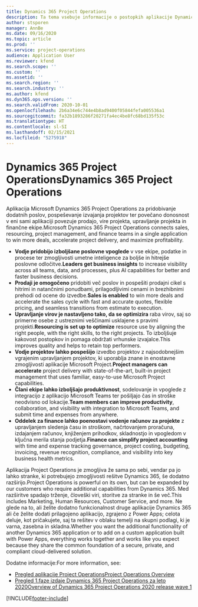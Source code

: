 ```yaml
---
title: Dynamics 365 Project Operations
description: Ta tema vsebuje informacije o postopkih aplikacije Dynamics 365 Project.
author: stsporen
manager: AnnBe
ms.date: 09/16/2020
ms.topic: article
ms.prod: ''
ms.service: project-operations
audience: Application User
ms.reviewer: kfend
ms.search.scope: ''
ms.custom: ''
ms.assetid: ''
ms.search.region: ''
ms.search.industry: ''
ms.author: kfend
ms.dyn365.ops.version: ''
ms.search.validFrom: 2020-10-01
ms.openlocfilehash: 2b6a34e6c744e4b8ad9400f05844fefa005536a1
ms.sourcegitcommit: fa32b1893286f20271fa4ec4be8fc68bd135f53c
ms.translationtype: HT
ms.contentlocale: sl-SI
ms.lasthandoff: 02/15/2021
ms.locfileid: "5275918"
---
```

# <a name="dynamics-365-project-operations"></a><span data-ttu-id="18e06-103">Dynamics 365 Project Operations</span><span class="sxs-lookup"><span data-stu-id="18e06-103">Dynamics 365 Project Operations</span></span>

<span data-ttu-id="18e06-104">Aplikacija Microsoft Dynamics 365 Project Operations za pridobivanje dodatnih poslov, pospeševanje izvajanja projektov ter povečano donosnost v eni sami aplikaciji povezuje prodajo, vire projekta, upravljanje projekta in finančne ekipe.</span><span class="sxs-lookup"><span data-stu-id="18e06-104">Microsoft Dynamics 365 Project Operations connects sales, resourcing, project management, and finance teams in a single application to win more deals, accelerate project delivery, and maximize profitability.</span></span>

-   <span data-ttu-id="18e06-105">**Vodje pridobijo izboljšane poslovne vpoglede** v vse ekipe, podatke in procese ter zmogljivosti umetne inteligence za boljše in hitrejše poslovne odločitve.</span><span class="sxs-lookup"><span data-stu-id="18e06-105">**Leaders get business insights** to increase visibility across all teams, data, and processes, plus AI capabilities for better and faster business decisions.</span></span>
-   <span data-ttu-id="18e06-106">**Prodaji je omogočeno** pridobiti več poslov in pospešiti prodajni cikel s hitrimi in natančnimi ponudbami, prilagodljivimi cenami in brezhibnimi prehodi od ocene do izvedbe.</span><span class="sxs-lookup"><span data-stu-id="18e06-106">**Sales is enabled** to win more deals and accelerate the sales cycle with fast and accurate quotes, flexible pricing, and seamless transitions from estimate to execution.</span></span>
-   <span data-ttu-id="18e06-107">**Upravljanje virov je nastavljeno tako, da se optimizira** raba virov, saj so primerne osebe z ustreznimi veščinami usklajene s pravimi projekti.</span><span class="sxs-lookup"><span data-stu-id="18e06-107">**Resourcing is set up to optimize** resource use by aligning the right people, with the right skills, to the right projects.</span></span> <span data-ttu-id="18e06-108">To izboljšuje kakovost postopkov in pomaga obdržati vrhunske izvajalce.</span><span class="sxs-lookup"><span data-stu-id="18e06-108">This improves quality and helps to retain top performers.</span></span>
-   <span data-ttu-id="18e06-109">**Vodje projektov lahko pospešijo** izvedbo projektov z najsodobnejšim vgrajenim upravljanjem projektov, ki uporablja znane in enostavne zmogljivosti aplikacije Microsoft Project.</span><span class="sxs-lookup"><span data-stu-id="18e06-109">**Project managers can accelerate** project delivery with state-of-the-art, built-in project management that uses familiar, easy-to-use Microsoft Project capabilities.</span></span>
-   <span data-ttu-id="18e06-110">**Člani ekipe lahko izboljšajo produktivnost**, sodelovanje in vpoglede z integracijo z aplikacijo Microsoft Teams ter pošiljajo čas in stroške neodvisno od lokacije.</span><span class="sxs-lookup"><span data-stu-id="18e06-110">**Team members can improve productivity**, collaboration, and visibility with integration to Microsoft Teams, and submit time and expenses from anywhere.</span></span>
-   <span data-ttu-id="18e06-111">**Oddelek za finance lahko poenostavi vodenje računov za projekte** z upravljanjem sledenja času in stroškom, načrtovanjem proračuna, izdajanjem računov, knjiženjem prihodkov, skladnostjo in vpogledom v ključna merila stanja podjetja.</span><span class="sxs-lookup"><span data-stu-id="18e06-111">**Finance can simplify project accounting** with time and expense tracking governance, project costing, budgeting, invoicing, revenue recognition, compliance, and visibility into key business health metrics.</span></span>

<span data-ttu-id="18e06-112">Aplikacija Project Operations je zmogljiva že sama po sebi, vendar pa jo lahko stranke, ki potrebujejo zmogljivosti rešitve Dynamics 365, še dodatno razširijo.</span><span class="sxs-lookup"><span data-stu-id="18e06-112">Project Operations is powerful on its own, but can be expanded by our customers who require additional capabilities from Dynamics 365.</span></span> <span data-ttu-id="18e06-113">Med razširitve spadajo trženje, človeški viri, storitve za stranke in še več.</span><span class="sxs-lookup"><span data-stu-id="18e06-113">This includes Marketing, Human Resources, Customer Service, and more.</span></span> <span data-ttu-id="18e06-114">Ne glede na to, ali želite dodatno funkcionalnost druge aplikacije Dynamics 365 ali če želite dodati prilagojeno aplikacijo, zgrajeno z Power Apps; celota deluje, kot pričakujete, saj ta rešitev v oblaku temelji na skupni podlagi, ki je varna, zasebna in skladna.</span><span class="sxs-lookup"><span data-stu-id="18e06-114">Whether you want the additional functionality of another Dynamics 365 application or to add on a custom application built with Power Apps, everything works together and works like you expect because they share the common foundation of a secure, private, and compliant cloud-delivered solution.</span></span>

<span data-ttu-id="18e06-115">Dodatne informacije:</span><span class="sxs-lookup"><span data-stu-id="18e06-115">For more information, see:</span></span>

- [<span data-ttu-id="18e06-116">Pregled aplikacije Project Operations</span><span class="sxs-lookup"><span data-stu-id="18e06-116">Project Operations Overview</span></span>](https://dynamics.microsoft.com/en-us/project-operations/overview/)
- [<span data-ttu-id="18e06-117">Pregled 1.faze izdaje Dynamics 365 Project Operations za leto 2020</span><span class="sxs-lookup"><span data-stu-id="18e06-117">Overview of Dynamics 365 Project Operations 2020 release wave 1</span></span>](https://docs.microsoft.com/dynamics365-release-plan/2020wave1/dynamics365-project-operations/)



[!INCLUDE[footer-include](includes/footer-banner.md)]